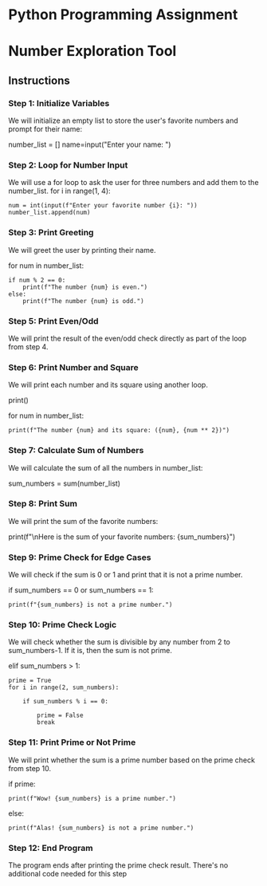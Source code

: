 # Python Programming Assignment #
# Number Exploration Tool #
## Instructions ##
### Step 1: Initialize Variables ###
We will initialize an empty list to store the user's favorite numbers and prompt for their name:

number_list = []
name=input("Enter your name: ")

### Step 2: Loop for Number Input ###
We will use a for loop to ask the user for three numbers and add them to the number_list.
 for i in range(1, 4):
 
    num = int(input(f"Enter your favorite number {i}: "))
    number_list.append(num)
    
### Step 3: Print Greeting ###
We will greet the user by printing their name.

for num in number_list:

    if num % 2 == 0:
        print(f"The number {num} is even.")
    else:
        print(f"The number {num} is odd.")
        
### Step 5: Print Even/Odd ###
We will print the result of the even/odd check directly as part of the loop from step 4.
### Step 6: Print Number and Square ###
We will print each number and its square using another loop.

print()

for num in number_list:

    print(f"The number {num} and its square: ({num}, {num ** 2})")
    
### Step 7: Calculate Sum of Numbers ###
We will calculate the sum of all the numbers in number_list:

sum_numbers = sum(number_list)

### Step 8: Print Sum ###
We will print the sum of the favorite numbers:

print(f"\nHere is the sum of your favorite numbers: {sum_numbers}")

### Step 9: Prime Check for Edge Cases ###
We will check if the sum is 0 or 1 and print that it is not a prime number.

if sum_numbers == 0 or sum_numbers == 1:

    print(f"{sum_numbers} is not a prime number.")

    
### Step 10: Prime Check Logic ###
We will check whether the sum is divisible by any number from 2 to sum_numbers-1. If it is, then the sum is not prime.

elif sum_numbers > 1:

    prime = True
    for i in range(2, sum_numbers):
    
        if sum_numbers % i == 0:
        
            prime = False
            break
            
### Step 11: Print Prime or Not Prime ###
We will print whether the sum is a prime number based on the prime check from step 10.

if prime:

    print(f"Wow! {sum_numbers} is a prime number.")
    
else:

    print(f"Alas! {sum_numbers} is not a prime number.")
    
### Step 12: End Program ###
The program ends after printing the prime check result. There's no additional code needed for this step

